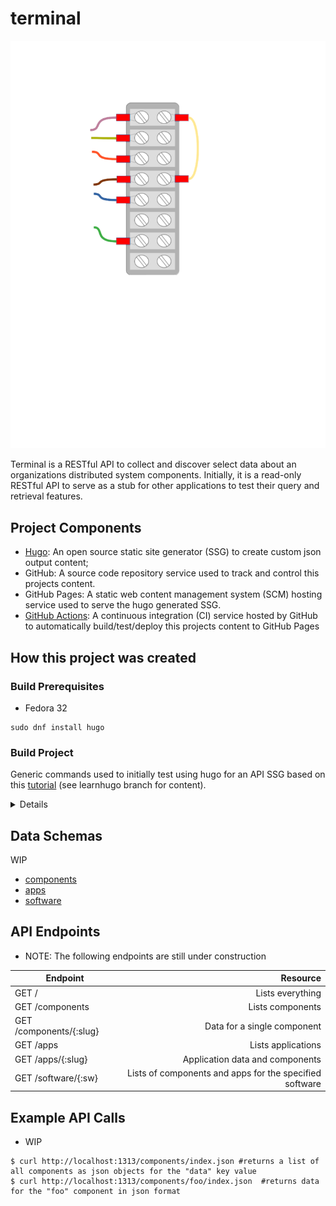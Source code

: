 # terminal

![terminal](img/terminal.png)

Terminal is a RESTful API to collect and discover select data about an organizations distributed system components. Initially, it is a read-only RESTful API to serve as a stub for other applications to test their query and retrieval features.

## Project Components
* [Hugo](https://gohugo.io/): An open source static site generator (SSG) to create custom json output content;
* GitHub: A source code repository service used to track and control this projects content.
* GitHub Pages: A static web content management system (SCM) hosting service used to serve the hugo generated SSG.
* [GitHub Actions](https://github.com/actions/starter-workflows/blob/af51c4b131dbf613bdf369873b9575612522433b/ci/blank.yml): A continuous integration (CI) service hosted by GitHub to automatically build/test/deploy this projects content to GitHub Pages

## How this project was created

### Build Prerequisites
* Fedora 32
```
sudo dnf install hugo
```
### Build Project

Generic commands used to initially test using hugo for an API SSG based on this [tutorial](https://forestry.io/blog/build-a-json-api-with-hugo/) (see learnhugo branch for content).

<details>

```
$ hugo new site terminalGetApi                         #create a new hugo site
$ vim terminalGetApi/config.toml               #set json as the format for hugo to output all rendered content
$ mkdir terminalGetApi/layouts/_default                #
$ vim terminalGetApi/layouts/_default/baseof.json      #starting point for all pages to output a data response
$ vim terminalGetApi/layouts/_default/item.json.json   #template of attributes for a single item
$ vim terminalGetApi/layouts/_default/single.json.json #template to render a response for a single item output using item.json.json template
$ mkdir terminalGetApi/content/FOO/BAR.md              #markup format of attributes for the BAR item of FOO type
$ mkdir terminalGetApi/content/FOO/STUFF.md            #markup format of attributes for the TUFF item of FOO type
$ hugo serve --disableFastRender                       #runs the API as a web service
$ curl http://localhost:1313/index.json                #retrieves json of FOO type of content
$ curl http://localhost:1313/FOO/BAR/index.json        #retrieves json of the single BAR item of type FOO from API
$ vim terminalGetApi/layouts/_default/list.json.json   #template to rendor a response that iterates over all items to output a list of objects as the value of a key called "data"
$ curl http://localhost:1313/FOO/index.json            #retrieves object list of all FOO items as json value for "data" key
$ vim terminalGetApi/static/404.json                   #static error message to use for calls to nonexistent resources
$ mkdir terminalGetApi/content/FOOGROUPS/              #holds content about groups of FOO item types
$ vim terminalGetApi/content/FOOGROUPS/BARGROUP.md     #content for BARGROUP group of FOO type of items
$ vim terminalGetApi/layouts/FOOGROUPS/item.json.json  #define an object to rendor output for a group
$ cp terminalGetApi/layouts/_default/list.json.json layouts/_default/list.json.json.orig
$ vim terminalGetApi/layouts/_default/list.json.json   #update list response template to now include the item type & a tally of an items for the type
$ curl http://localhost:1313/index.json                #returns 2 item types: FOO, FOOGROUP
$ curl http://localhost:1313/FOO/index.json            #returns attributes for 2 FOO items: BAR, STUFF
$ curl http://localhost:1313/FOOGROUPS/index.json      #returns attributes for 1 FOOGROUP item: BARGROUP
$ cp config.toml config.toml.orig
$ vim terminalGetApi/config.toml                       #define new FOOTAXONOMY taxonomy type that relates FOO items to FOOGROUPS & FOOTAXONOMY types and also add it as a new output
$ cp content/FOO/BAR.md content/FOO/BAR.md.orig
$ cp content/FOO/BAR.md content/FOO/STUFF.md.orig
$ vim terminalGetApi/content/FOO/BAR.md                #add new FOOTAXONOMY attribute/key to BAR item and set its value to TAXONOMYA set to BARGROUP
$ vim terminalGetApi/content/FOO/STUFF.md              #add new FOOTAXONOMY attribute/key to STUFF item set to BARGROUP and set its value to TAXONOMYA & TAXONOMYB
$ cp terminalGetApi/layouts/_default/list.json.json terminalGetApi/layouts/_default/list.json.json.orig.second
$ vim terminalGetApi/layouts/_default/list.json.json   #update list template to include new FOOTAXONOMY attribibute when rendoring content pages
$ curl http://localhost:1313/FOOTAXONOMY/TAXONOMYA/index.json   #returns the BAR & STUFF items because they contained both FOOTAXONOMYA & FOOTAXONOMYB keys
$ curl http://localhost:1313/FOOTAXONOMY/TAXONOMYB/index.json   #returns the STUFF item because it contained the FOOTAXONOMYA key
$ vim terminalGetApi/layouts/_default/list.json.json    #update list template response to output if the type is an item or taxonomy
$ curl http://localhost:1313/FOOTAXONOMY/TAXONOMYA/index.json  #returns attributes of TAXONOMYA including the newly added TAXONOMY attribute and value for the TAXONOMYA
$ mkdir terminalGetApi/layouts/FOO
$ cp terminalGetApi/layouts/_default/item.json.json terminalGetApi/layouts/_default/item.json.json.orig
$ mv terminalGetApi/layouts/_default/item.json.json terminalGetApi/layouts/players/   #orig had template in default for simplicity sake but only deals with FOO type so moving to that endpoint folder
$ vim terminalGetApi/layouts/_default/item.json.json   #replace orig with a more generic template
$ curl http://localhost:1313/FOO/BAR/index.json        #returns same BAR details
$ curl http://localhost:1313/FOO/index.json            #returns both BAR & STUFF in new template format
$ curl http://localhost:1313/index.json                #returns FOO type in new template format and FOOGROUP in original template format
$ cp terminalGetApi/config.toml terminalGetApi/config.toml.orig.second
$ vim terminalGetApi/config.toml                       #before it can be deployed in GitHub Pages, update to also include html output format

```

</details>

## Data Schemas

WIP

* [components](schemas/components.yml)
* [apps](schemas/apps.yml)
* [software](schemas/software.yml)

## API Endpoints

* NOTE: The following endpoints are still under construction


| Endpoint            | Resource          |
| -----------------   | -----------------:|
| GET /               | Lists everything  |
| GET /components     | Lists components  |
| GET /components/{:slug} | Data for a single component |
| GET /apps           | Lists applications  |
| GET /apps/{:slug}  | Application data and components |
| GET /software/{:sw} | Lists of components and apps for the specified software |


## Example API Calls

* WIP
```
$ curl http://localhost:1313/components/index.json #returns a list of all components as json objects for the "data" key value
$ curl http://localhost:1313/components/foo/index.json  #returns data for the "foo" component in json format
```
